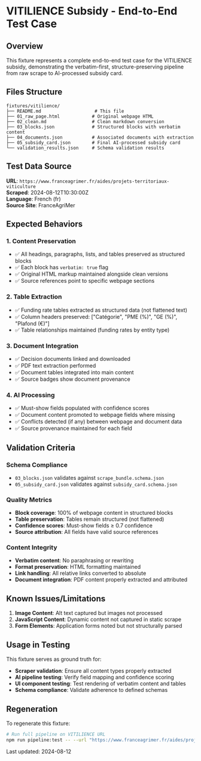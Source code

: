 # VITILIENCE Subsidy - End-to-End Test Case

## Overview
This fixture represents a complete end-to-end test case for the VITILIENCE subsidy, demonstrating the verbatim-first, structure-preserving pipeline from raw scrape to AI-processed subsidy card.

## Files Structure

```
fixtures/vitilience/
├── README.md                    # This file
├── 01_raw_page.html            # Original webpage HTML
├── 02_clean.md                 # Clean markdown conversion
├── 03_blocks.json              # Structured blocks with verbatim content
├── 04_documents.json           # Associated documents with extraction
├── 05_subsidy_card.json        # Final AI-processed subsidy card
└── validation_results.json     # Schema validation results
```

## Test Data Source

**URL**: `https://www.franceagrimer.fr/aides/projets-territoriaux-viticulture`  
**Scraped**: 2024-08-12T10:30:00Z  
**Language**: French (fr)  
**Source Site**: FranceAgriMer

## Expected Behaviors

### 1. Content Preservation
- ✅ All headings, paragraphs, lists, and tables preserved as structured blocks
- ✅ Each block has `verbatim: true` flag
- ✅ Original HTML markup maintained alongside clean versions
- ✅ Source references point to specific webpage sections

### 2. Table Extraction
- ✅ Funding rate tables extracted as structured data (not flattened text)
- ✅ Column headers preserved: ["Catégorie", "PME (%)", "GE (%)", "Plafond (€)"]
- ✅ Table relationships maintained (funding rates by entity type)

### 3. Document Integration
- ✅ Decision documents linked and downloaded
- ✅ PDF text extraction performed
- ✅ Document tables integrated into main content
- ✅ Source badges show document provenance

### 4. AI Processing
- ✅ Must-show fields populated with confidence scores
- ✅ Document content promoted to webpage fields where missing
- ✅ Conflicts detected (if any) between webpage and document data
- ✅ Source provenance maintained for each field

## Validation Criteria

### Schema Compliance
- `03_blocks.json` validates against `scrape_bundle.schema.json`
- `05_subsidy_card.json` validates against `subsidy_card.schema.json`

### Quality Metrics
- **Block coverage**: 100% of webpage content in structured blocks
- **Table preservation**: Tables remain structured (not flattened)
- **Confidence scores**: Must-show fields ≥ 0.7 confidence
- **Source attribution**: All fields have valid source references

### Content Integrity
- **Verbatim content**: No paraphrasing or rewriting
- **Format preservation**: HTML formatting maintained
- **Link handling**: All relative links converted to absolute
- **Document integration**: PDF content properly extracted and attributed

## Known Issues/Limitations

1. **Image Content**: Alt text captured but images not processed
2. **JavaScript Content**: Dynamic content not captured in static scrape
3. **Form Elements**: Application forms noted but not structurally parsed

## Usage in Testing

This fixture serves as ground truth for:
- **Scraper validation**: Ensure all content types properly extracted
- **AI pipeline testing**: Verify field mapping and confidence scoring
- **UI component testing**: Test rendering of verbatim content and tables
- **Schema compliance**: Validate adherence to defined schemas

## Regeneration

To regenerate this fixture:
```bash
# Run full pipeline on VITILIENCE URL
npm run pipeline:test -- --url "https://www.franceagrimer.fr/aides/projets-territoriaux-viticulture" --output fixtures/vitilience/
```

Last updated: 2024-08-12